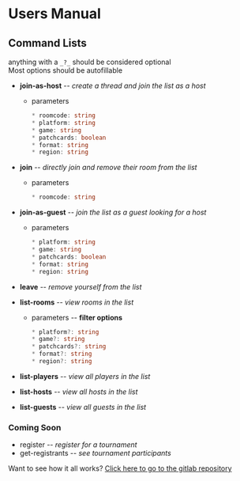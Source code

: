 # Users Manual

## Command Lists
anything with a `_?_` should be considered optional  
Most options should be autofillable

* **join-as-host** -- _create a thread and join the list as a host_
    - parameters 
        ```typescript
        * roomcode: string
        * platform: string
        * game: string
        * patchcards: boolean
        * format: string
        * region: string
        ```

* **join** -- _directly join and remove their room from the list_
    - parameters 
        ```typescript
        * roomcode: string
        ```

* **join-as-guest** -- _join the list as a guest looking for a host_
    - parameters
        ```typescript
        * platform: string
        * game: string
        * patchcards: boolean
        * format: string
        * region: string
        ```

* **leave** -- _remove yourself from the list_

* **list-rooms** -- _view rooms in the list_
    - parameters -- **filter options**
        ```typescript
        * platform?: string
        * game?: string
        * patchcards?: string
        * format?: string
        * region?: string
        ```

* **list-players** -- _view all players in the list_
* **list-hosts** -- _view all hosts in the list_
* **list-guests** -- _view all guests in the list_

### Coming Soon
* register -- _register for a tournament_
* get-registrants -- _see tournament participants_


Want to see how it all works? [Click here to go to the gitlab repository](https://gitlab.com/EnnisHam/mr-match/-/tree/main)